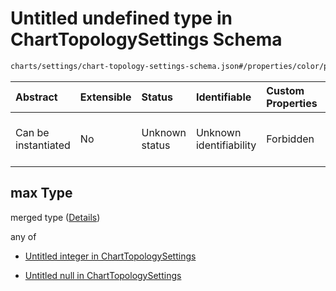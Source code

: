 # Untitled undefined type in ChartTopologySettings Schema

```txt
charts/settings/chart-topology-settings-schema.json#/properties/color/properties/max
```



| Abstract            | Extensible | Status         | Identifiable            | Custom Properties | Additional Properties | Access Restrictions | Defined In                                                                                                                 |
| :------------------ | :--------- | :------------- | :---------------------- | :---------------- | :-------------------- | :------------------ | :------------------------------------------------------------------------------------------------------------------------- |
| Can be instantiated | No         | Unknown status | Unknown identifiability | Forbidden         | Allowed               | none                | [chart-topology-settings-schema.json\*](../out/charts/settings/chart-topology-settings-schema.json "open original schema") |

## max Type

merged type ([Details](chart-topology-settings-schema-properties-color-properties-max.md))

any of

* [Untitled integer in ChartTopologySettings](chart-topology-settings-schema-properties-color-properties-max-anyof-0.md "check type definition")

* [Untitled null in ChartTopologySettings](chart-topology-settings-schema-properties-color-properties-max-anyof-1.md "check type definition")
